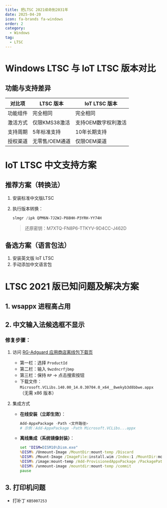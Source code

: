```yaml
---
title: 把LTSC 2021续命到2031年
date: 2025-04-20
icon: fa-brands fa-windows
order: 2
category:
  - Windows
tag:
  - LTSC
---
```


# Windows LTSC 与 IoT LTSC 版本对比

## 功能与支持差异
| 对比项        | LTSC 版本              | IoT LTSC 版本          |
|---------------|------------------------|------------------------|
| 功能组件      | 完全相同               | 完全相同               |
| 激活方式      | 仅限KMS38激活          | 支持OEM数字权利激活    |
| 支持周期      | 5年标准支持            | 10年长期支持           |
| 授权渠道      | 无零售/OEM通道         | 仅限OEM渠道            |



# IoT LTSC 中文支持方案

## 推荐方案（转换法）

1. 安装标准中文版LTSC

2. 执行版本转换：

   ```powershell
   slmgr /ipk QPM6N-7J2WJ-P88HH-P3YRH-YY74H
   ```
   > 还原密钥：M7XTQ-FN8P6-TTKYV-9D4CC-J462D

## 备选方案（语言包法）

1. 安装英文版 IoT LTSC
2. 手动添加中文语言包

# LTSC 2021 版已知问题及解决方案

## 1. wsappx 进程高占用

## 2. 中文输入法候选框不显示

### 修复步骤：

1. 访问 [RG-Adguard 应用商店离线包下载页](https://store.rg-adguard.net)
   - 第一栏：选择 `ProductId`
   - 第二栏：输入 `9wzdncrfjbmp`
   - 第三栏：保持 `RP` → 点击搜索按钮
   - 下载文件：  
     `Microsoft.VCLibs.140.00_14.0.30704.0_x64__8wekyb3d8bbwe.appx`（无需 x86 版本）

2. 集成方式
   - **在线安装（立即生效）**：

     ```powershell
     Add-AppxPackage -Path <文件路径>  
     # 示例：Add-AppxPackage -Path Microsoft.VCLibs...appx
     ```
     
   - **离线集成（系统镜像封装）**：

     ```bat
     set "DISM=DISM10\Dism.exe"
     %DISM% /Unmount-Image /MountDir:mount-temp /Discard
     %DISM% /Mount-Image /ImageFile:install.wim /Index:1 /MountDir:mount-temp
     %DISM% /image:mount-temp /Add-ProvisionedAppxPackage /PackagePath:Microsoft.VCLibs...Appx /SkipLicense /Region:"all"
     %DISM% /unmount-image /mountdir:mount-temp /commit
     pause
     ```

## 3. 打印机问题

- 打补丁 `KB5007253`